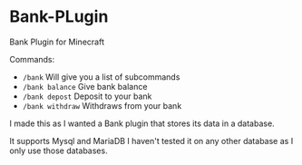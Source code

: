 # Bank-PLugin
Bank Plugin for Minecraft

Commands:
- `/bank` Will give you a list of subcommands
- `/bank balance` Give bank balance 
- `/bank depost` Deposit to your bank
- `/bank withdraw` Withdraws from your bank

I made this as I wanted a Bank plugin that stores its data in a database.

It supports Mysql and MariaDB I haven't tested it on any other database as I only use those databases.
